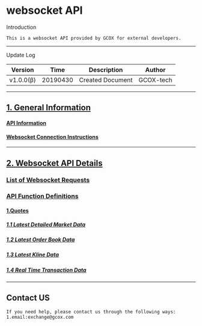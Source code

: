 # websocket API

Introduction

```
This is a websocket API provided by GCOX for external developers.
```

------

Update Log

| Version   | Time     | Description                  | Author  |
| --------- | -------- | ---------------------------- | ------- |
| v1.0.0(β) | 20190430 | Created Document             | GCOX-tech  |

------



## [1. General Information](https://github.com/gcoxexchange/websocket-API-docs-en/wiki#1-general-information)

#### [API Information](https://github.com/gcoxexchange/websocket-API-docs-en/wiki#api-information)

#### [Websocket Connection Instructions](https://github.com/gcoxexchange/websocket-API-docs-en/wiki#websocket-connection-instructions)

------

## [2. Websocket API Details](https://github.com/gcoxexchange/websocket-API-docs-en/wiki#2-websocket-api-details)

### [List of Websocket Requests](https://github.com/gcoxexchange/websocket-API-docs-en/wiki#list-of-websocket-requests)

### [API Function Definitions](https://github.com/gcoxexchange/websocket-API-docs-en/wiki#api-function-definitions)

#### [1.Quotes](https://github.com/gcoxexchange/websocket-API-docs-en/wiki#1quotes)

##### [1.1 Latest Detailed Market Data](https://github.com/gcoxexchange/websocket-API-docs-en/wiki#11-latest-detailed-market-data)

##### [1.2 Latest Order Book Data](https://github.com/gcoxexchange/websocket-API-docs-en/wiki#12-latest-order-book-data)

##### [1.3 Latest Kline Data](https://github.com/gcoxexchange/websocket-API-docs-en/wiki#13-latest-kline-data)

##### [1.4 Real Time Transaction Data](https://github.com/gcoxexchange/websocket-API-docs-en/wiki#14-real-time-transaction-data)

------

## Contact US

```
If you need help, please contact us through the following ways:
1.email:exchange@gcox.com 
```

